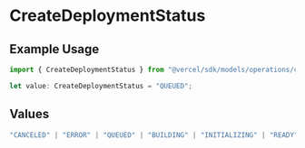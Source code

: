 # CreateDeploymentStatus

## Example Usage

```typescript
import { CreateDeploymentStatus } from "@vercel/sdk/models/operations/createdeployment.js";

let value: CreateDeploymentStatus = "QUEUED";
```

## Values

```typescript
"CANCELED" | "ERROR" | "QUEUED" | "BUILDING" | "INITIALIZING" | "READY"
```